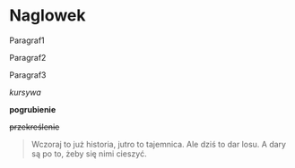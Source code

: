 # Naglowek

Paragraf1

Paragraf2

Paragraf3

*kursywa*

**pogrubienie**

~~przekreślenie~~

>Wczoraj to już historia, jutro to tajemnica. Ale dziś to dar losu. A dary są po to, żeby się nimi cieszyć.